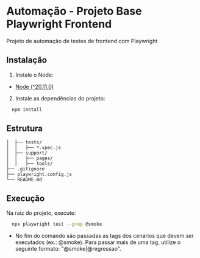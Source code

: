 # Automação - Projeto Base Playwright Frontend
Projeto de automação de testes de frontend com Playwright

## Instalação

1. Instale o Node:
- [Node (^20.11.0)](https://nodejs.org/en)

2. Instale as dependências do projeto:
```bash
  npm install
```
    
## Estrutura

```
│  ├── tests/
│  │   ├── *.spec.js
│  ├── support/
│  │   ├── pages/
│  │   ├── tools/
├── .gitignore
├── playwright.config.js
└── README.md
```

## Execução
Na raiz do projeto, execute:
```bash
  npx playwright test --grep @smoke
```
- No fim do comando são passadas as tags dos cenários que devem ser executados (ex.: @smoke). Para passar mais de uma tag, utilize o seguinte formato: "@smoke|@regressao".
